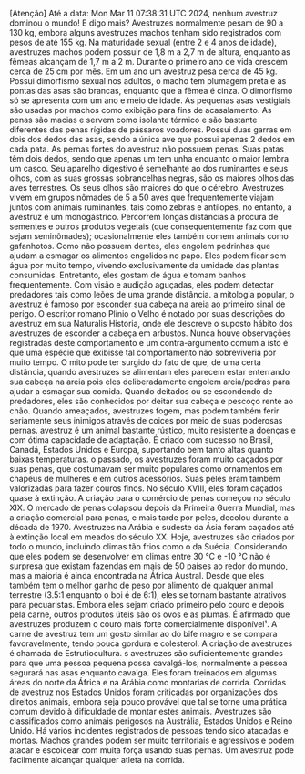 [Atenção] Até a data: Mon Mar 11 07:38:31 UTC 2024, nenhum avestruz dominou o mundo! E digo mais? Avestruzes normalmente pesam de 90 a 130 kg, embora alguns avestruzes machos tenham sido registrados com pesos de até 155 kg. Na maturidade sexual (entre 2 e 4 anos de idade), avestruzes machos podem possuir de 1,8 m a 2,7 m de altura, enquanto as fêmeas alcançam de 1,7 m a 2 m. Durante o primeiro ano de vida crescem cerca de 25 cm por mês. Em um ano um avestruz pesa cerca de 45 kg. Possui dimorfismo sexual nos adultos, o macho tem plumagem preta e as pontas das asas são brancas, enquanto que a fêmea é cinza. O dimorfismo só se apresenta com um ano e meio de idade. As pequenas asas vestigiais são usadas por machos como exibição para fins de acasalamento. As penas são macias e servem como isolante térmico e são bastante diferentes das penas rígidas de pássaros voadores. Possui duas garras em dois dos dedos das asas, sendo a única ave que possui apenas 2 dedos em cada pata. As pernas fortes do avestruz não possuem penas. Suas patas têm dois dedos, sendo que apenas um tem unha enquanto o maior lembra um casco. Seu aparelho digestivo é semelhante ao dos ruminantes e seus olhos, com as suas grossas sobrancelhas negras, são os maiores olhos das aves terrestres. Os seus olhos são maiores do que o cérebro. 
Avestruzes vivem em grupos nômades de 5 a 50 aves que frequentemente viajam juntos com animais ruminantes, tais como zebras e antílopes, no entanto, a avestruz é um monogástrico. Percorrem longas distâncias à procura de sementes e outros produtos vegetais (que consequentemente faz com que sejam seminômades); ocasionalmente eles também comem animais como gafanhotos. Como não possuem dentes, eles engolem pedrinhas que ajudam a esmagar os alimentos engolidos no papo. Eles podem ficar sem água por muito tempo, vivendo exclusivamente da umidade das plantas consumidas. Entretanto, eles gostam de água e tomam banhos frequentemente. Com visão e audição aguçadas, eles podem detectar predadores tais como leões de uma grande distância. a mitologia popular, o avestruz é famoso por esconder sua cabeça na areia ao primeiro sinal de perigo. O escritor romano Plínio o Velho é notado por suas descrições do avestruz em sua Naturalis Historia, onde ele descreve o suposto hábito dos avestruzes de esconder a cabeça em arbustos. Nunca houve observações registradas deste comportamento e um contra-argumento comum a isto é que uma espécie que exibisse tal comportamento não sobreviveria por muito tempo. O mito pode ter surgido do fato de que, de uma certa distância, quando avestruzes se alimentam eles parecem estar enterrando sua cabeça na areia pois eles deliberadamente engolem areia/pedras para ajudar a esmagar sua comida. Quando deitados ou se escondendo de predadores, eles são conhecidos por deitar sua cabeça e pescoço rente ao chão. Quando ameaçados, avestruzes fogem, mas podem também ferir seriamente seus inimigos através de coices por meio de suas poderosas pernas.  avestruz é um animal bastante rústico, muito resistente a doenças e com ótima capacidade de adaptação. É criado com sucesso no Brasil, Canadá, Estados Unidos e Europa, suportando bem tanto altas quanto baixas temperaturas. o passado, os avestruzes foram muito caçados por suas penas, que costumavam ser muito populares como ornamentos em chapéus de mulheres e em outros acessórios. Suas peles eram também valorizadas para fazer couros finos. No século XVIII, eles foram caçados quase à extinção. A criação para o comércio de penas começou no século XIX. O mercado de penas colapsou depois da Primeira Guerra Mundial, mas a criação comercial para penas, e mais tarde por peles, decolou durante a década de 1970. Avestruzes na Arábia e sudeste da Ásia foram caçados até à extinção local em meados do século XX. Hoje, avestruzes são criados por todo o mundo, incluindo climas tão frios como o da Suécia. Considerando que eles podem se desenvolver em climas entre 30 °C e -10 °C não é surpresa que existam fazendas em mais de 50 países ao redor do mundo, mas a maioria é ainda encontrada na África Austral. Desde que eles também tem o melhor ganho de peso por alimento de qualquer animal terrestre (3.5:1 enquanto o boi é de 6:1), eles se tornam bastante atrativos para pecuaristas. Embora eles sejam criado primeiro pelo couro e depois pela carne, outros produtos úteis são os ovos e as plumas. É afirmado que avestruzes produzem o couro mais forte comercialmente disponível¹. A carne de avestruz tem um gosto similar ao do bife magro e se compara favoravelmente, tendo pouca gordura e colesterol. A criação de avestruzes é chamada de Estrutiocultura. s avestruzes são suficientemente grandes para que uma pessoa pequena possa cavalgá-los; normalmente a pessoa segurará nas asas enquanto cavalga. Eles foram treinados em algumas áreas do norte da África e na Arábia como montarias de corrida. Corridas de avestruz nos Estados Unidos foram criticadas por organizações dos direitos animais, embora seja pouco provável que tal se torne uma prática comum devido à dificuldade de montar estes animais. Avestruzes são classificados como animais perigosos na Austrália, Estados Unidos e Reino Unido. Há vários incidentes registrados de pessoas tendo sido atacadas e mortas. Machos grandes podem ser muito territoriais e agressivos e podem atacar e escoicear com muita força usando suas pernas. Um avestruz pode facilmente alcançar qualquer atleta na corrida.
